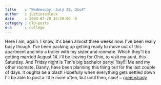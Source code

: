 ```yaml
---
title    : "Wednesday, July 28, 2oo4"
author   : justintadlock
date     : 2004-07-28 10:29:00 -5
category : old-posts
era      : college
---
```


Here I am, again.  I know, it's been almost three weeks now.  I've been really busy though.  I've been packing up getting ready to move out of this apartment and into a trailer with my sister and roomate.  Which they'll be getting married August 14.  I'll be leaving for Ohio, to visit my aunt, this Saturday.  And Friday night is Tim's big bachelor party!  Yay!!!  Me and my other roomate, Danny, have been planning this thing out for the last couple of days.  It oughta be a blast!  Hopefully when everything gets settled down I'll be able to post a little more often, but until then, ciao!  ~ <a href="mailto:webmaster@dark-autumn.com"> greenshady</a>
